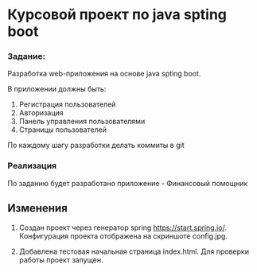 # Курсовой проект по java spting boot

### Задание:

Разработка web-приложения на основе java spting boot.

В приложении должны быть:
1. Регистрация пользователей
2. Авторизация
3. Панель управления пользователями
4. Страницы пользователей

По каждому шагу разработки делать коммиты в git

### Реализация

По заданию будет разработано приложение - Финансовый помощник

## Изменения

1. Создан проект через генератор spring https://start.spring.io/.
Конфигурация проекта отображена на скриншоте config.jpg.
   
2. Добавлена тестовая начальная страница index.html. Для проверки работы проект запущен. 

